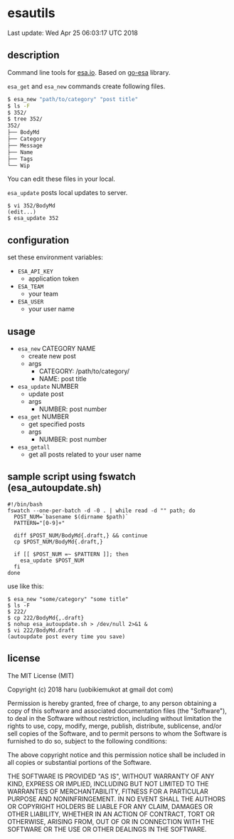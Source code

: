 # esautils

Last update: Wed Apr 25 06:03:17 UTC 2018

## description

Command line tools for [esa.io](https://esa.io/).
Based on [go-esa](https://github.com/upamune/go-esa) library.

`esa_get` and `esa_new` commands create following files.

~~~bash
$ esa_new "path/to/category" "post title"
$ ls -F
$ 352/
$ tree 352/
352/
├── BodyMd
├── Category
├── Message
├── Name
├── Tags
└── Wip
~~~

You can edit these files in your local.

`esa_update` posts local updates to server.

~~~
$ vi 352/BodyMd
(edit...)
$ esa_update 352
~~~

## configuration

set these environment variables:

- `ESA_API_KEY`
  - application token
- `ESA_TEAM`
  - your team
- `ESA_USER`
  - your user name

## usage

- `esa_new` CATEGORY NAME
  - create new post
  - args
    - CATEGORY: /path/to/category/
    - NAME: post title
- `esa_update` NUMBER
  - update post
  - args
    - NUMBER: post number
- `esa_get` NUMBER
  - get specified posts
  - args
    - NUMBER: post number
- `esa_getall`
  - get all posts related to your user name

## sample script using fswatch (esa_autoupdate.sh)

~~~
#!/bin/bash
fswatch --one-per-batch -d -0 . | while read -d "" path; do
  POST_NUM=`basename $(dirname $path)`
  PATTERN="[0-9]+"

  diff $POST_NUM/BodyMd{.draft,} && continue
  cp $POST_NUM/BodyMd{.draft,}

  if [[ $POST_NUM =~ $PATTERN ]]; then
    esa_update $POST_NUM
  fi
done
~~~

use like this:

~~~
$ esa_new "some/category" "some title"
$ ls -F
$ 222/
$ cp 222/BodyMd{,.draft}
$ nohup esa_autoupdate.sh > /dev/null 2>&1 &
$ vi 222/BodyMd.draft
(autoupdate post every time you save)
~~~


## license
The MIT License (MIT)

Copyright (c) 2018 haru (uobikiemukot at gmail dot com)

Permission is hereby granted, free of charge, to any person obtaining a copy of this software and associated documentation files (the "Software"), to deal in the Software without restriction, including without limitation the rights to use, copy, modify, merge, publish, distribute, sublicense, and/or sell copies of the Software, and to permit persons to whom the Software is furnished to do so, subject to the following conditions:

The above copyright notice and this permission notice shall be included in all copies or substantial portions of the Software.

THE SOFTWARE IS PROVIDED "AS IS", WITHOUT WARRANTY OF ANY KIND, EXPRESS OR IMPLIED, INCLUDING BUT NOT LIMITED TO THE WARRANTIES OF MERCHANTABILITY, FITNESS FOR A PARTICULAR PURPOSE AND NONINFRINGEMENT. IN NO EVENT SHALL THE AUTHORS OR COPYRIGHT HOLDERS BE LIABLE FOR ANY CLAIM, DAMAGES OR OTHER LIABILITY, WHETHER IN AN ACTION OF CONTRACT, TORT OR OTHERWISE, ARISING FROM, OUT OF OR IN CONNECTION WITH THE SOFTWARE OR THE USE OR OTHER DEALINGS IN THE SOFTWARE.
